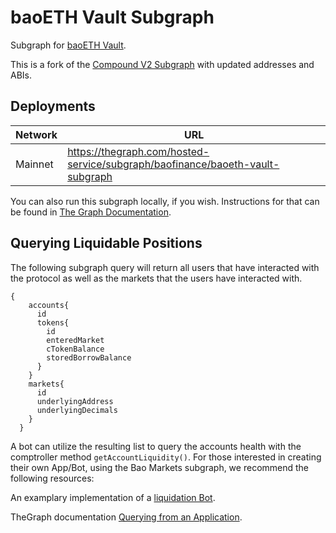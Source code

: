 # baoETH Vault Subgraph

Subgraph for [baoETH Vault](https://app.baofinance.io/).

This is a fork of the [Compound V2 Subgraph](https://github.com/compound-finance/compound-v2-subgraph) with updated addresses and ABIs.

## Deployments

| Network | URL                                                                           |
| ------- | ----------------------------------------------------------------------------- |
| Mainnet | https://thegraph.com/hosted-service/subgraph/baofinance/baoeth-vault-subgraph |

You can also run this subgraph locally, if you wish. Instructions for that can be found in [The Graph Documentation](https://thegraph.com/docs/quick-start).

## Querying Liquidable Positions

The following subgraph query will return all users that have interacted with the protocol as well as the markets that the users have interacted with.

```
{
    accounts{
      id
      tokens{
        id
        enteredMarket
        cTokenBalance
        storedBorrowBalance
      }
    }
    markets{
      id
      underlyingAddress
      underlyingDecimals
    }
  }
```

A bot can utilize the resulting list to query the accounts health with the comptroller method `getAccountLiquidity()`.
For those interested in creating their own App/Bot, using the Bao Markets subgraph, we recommend the following resources:

An examplary implementation of a [liquidation Bot](https://github.com/baofinance/bao-liquidator-bot).

TheGraph documentation [Querying from an Application](https://thegraph.com/docs/en/developer/querying-from-your-app/).
